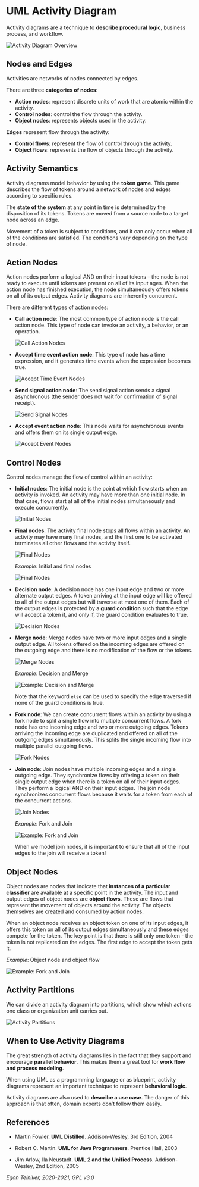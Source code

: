 # UML Activity Diagram

Activity diagrams are a technique to **describe procedural logic**, business process, and workflow.

![Activity Diagram Overview](figures/ActivityDIagram-Overview.jpg)


## Nodes and Edges

Activities are networks of nodes connected by edges.

There are three **categories of nodes**:
* **Action nodes**: represent discrete units of work that are atomic within the activity.
* **Control nodes**: control the flow through the activity.
* **Object nodes**: represents objects used in the activity.

**Edges** represent flow through the activity:
* **Control flows**: represent the flow of control through the activity.
* **Object flows**: represents the flow of objects through the activity.

## Activity Semantics

Activity diagrams model behavior by using the **token game**.
This game describes the flow of tokens around a network of nodes and edges according to specific rules.

The **state of the system** at any point in time is determined by the disposition of its tokens.
Tokens are moved from a source node to a target node across an edge.

Movement of a token is subject to conditions, and it can only occur when all of the conditions are satisfied.
The conditions vary depending on the type of node.

## Action Nodes

Action nodes perform a logical AND on their input tokens – the node is not ready to execute until tokens are present
on all of its input ages.
When the action node has finished execution, the node simultaneously offers tokens on all of its output edges.
Activity diagrams are inherently concurrent.

There are different types of action nodes:

* **Call action node**: The most common type of action node is the call action node.
  This type of node can invoke an activity, a behavior, or an operation.
  
  ![Call Action Nodes](figures/CallAction.png)

* **Accept time event action node**: This type of node has a time expression, and it generates
  time events when the expression becomes true.

  ![Accept Time Event Nodes](figures/AcceptTimeEventNode.png)

* **Send signal action node**: The send signal action sends a signal asynchronous (the sender does
  not wait for confirmation of signal receipt).

  ![Send Signal Nodes](figures/SendSignalNode.png)

* **Accept event action node**: This node waits for asynchronous events and offers them on its single output edge.

  ![Accept Event Nodes](figures/AcceptEventNode.png)


## Control Nodes

Control nodes manage the flow of control within an activity:

* **Initial nodes**: The initial node is the point at which flow starts when an activity is invoked.
  An activity may have more than one initial node.
  In that case, flows start at all of the initial nodes simultaneously and execute concurrently.

  ![Initial Nodes](figures/InitialNode.png)

* **Final nodes**: The activity final node stops all flows within an activity.
  An activity may have many final nodes, and the first one to be activated terminates all other
  flows and the activity itself.

  ![Final Nodes](figures/FinalNode.png)

  _Example_: Initial and final nodes

  ![Final Nodes](figures/ActivityDiagramExample.png)

* **Decision node**: A decision node has one input edge and two or more alternate
  output edges. A token arriving at the input edge will be offered to all of the
  output edges but will traverse at most one of them.
  Each of the output edges is protected by a **guard condition** such that the
  edge will accept a token if, and only if, the guard condition evaluates to true.

  ![Decision Nodes](figures/DecisionNode.png)

* **Merge node**: Merge nodes have two or more input edges and a single output edge.
  All tokens offered on the incoming edges are offered on the outgoing edge and there
  is no modification of the flow or the tokens.

  ![Merge Nodes](figures/MergeNode.png)

  _Example_: Decision and Merge

  ![Example: Decision and Merge](figures/ExampleDecisionAndMerge.png)

  Note that the keyword `else` can be used to specify the edge traversed if none of the guard conditions is true.

* **Fork node**: We can create concurrent flows within an activity by using a fork node
  to split a single flow into multiple concurrent flows.
  A fork node has one incoming edge and two or more outgoing edges.
  Tokens arriving the incoming edge are duplicated and offered on all of the outgoing
  edges simultaneously. This splits the single incoming flow into multiple parallel
  outgoing flows.

  ![Fork Nodes](figures/ForkNode.png)

* **Join node**: Join nodes have multiple incoming edges and a single outgoing edge.
  They synchronize flows by offering a token on their single output edge when there is
  a token on all of their input edges.
  They perform a logical AND on their input edges.
  The join node synchronizes concurrent flows because it waits for a token from each
  of the concurrent actions.

  ![Join Nodes](figures/JoinNode.png)

  _Example_: Fork and Join

  ![Example: Fork and Join](figures/ExampleForkAndJoin.png)
  
  When we model join nodes, it is important to ensure that all of the 
  input edges to the join will receive a token!


## Object Nodes

Object nodes are nodes that indicate that **instances of a particular classifier** are available at a specific
point in the activity. The input and output edges of object nodes are **object flows**.
These are flows that represent the movement of objects around the activity.
The objects themselves are created and consumed by action nodes.

When an object node receives an object token on one of its input edges, it offers this token on all of its
output edges simultaneously and these edges compete for the token. The key point is that there is still only
one token - the token is not replicated on the edges.
The first edge to accept the token gets it.

_Example_: Object node and object flow

![Example: Fork and Join](figures/ExampleObjectNodeAndObjectFlow.png)


## Activity Partitions

We can divide an activity diagram into partitions, which show which actions one class or organization unit carries out.

![Activity Partitions](figures/ActivityPartitions.jpg)


## When to Use Activity Diagrams

The great strength of activity diagrams lies in the fact that they support and encourage **parallel behavior**.
This makes them a great tool for **work flow and process modeling**.

When using UML as a programming language or as blueprint, activity diagrams represent an important technique
to represent **behavioral logic**.

Activity diagrams are also used to **describe a use case**. The danger of this approach is that often, domain
experts don’t follow them easily.






## References
* Martin Fowler. **UML Distilled**. Addison-Wesley, 3rd Edition, 2004

* Robert C. Martin. **UML for Java Programmers**. Prentice Hall, 2003

* Jim Arlow, Ila Neustadt. **UML 2 and the Unified Process**. Addison-Wesley, 2nd Edition, 2005


*Egon Teiniker, 2020-2021, GPL v3.0*  
